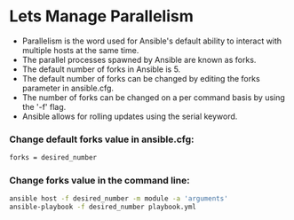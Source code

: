 # Lets Manage Parallelism

- Parallelism is the word used for Ansible's default ability to interact with multiple hosts at the same time.
- The parallel processes spawned by Ansible are known as forks.
- The default number of forks in Ansible is 5.
- The default number of forks can be changed by editing the forks parameter in ansible.cfg.
- The number of forks can be changed on a per command basis by using the '-f' flag.
- Ansible allows for rolling updates using the serial keyword. 

### Change default forks value in ansible.cfg:
```bash
forks = desired_number
```

### Change forks value in the command line:
```bash
ansible host -f desired_number -m module -a 'arguments'
ansible-playbook -f desired_number playbook.yml
```
